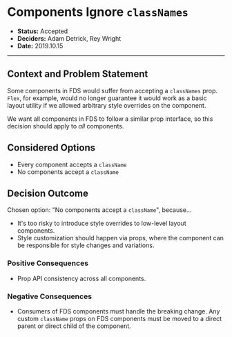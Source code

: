 # Components Ignore `classNames`

- **Status:** Accepted
- **Deciders:** Adam Detrick, Rey Wright
- **Date:** 2019.10.15

---

## Context and Problem Statement

Some components in FDS would suffer from accepting a `classNames` prop. `Flex`, for
example, would no longer guarantee it would work as a basic layout utility if we allowed
arbitrary style overrides on the component.

We want all components in FDS to follow a similar prop interface, so this decision should
apply to _all_ components.

## Considered Options

* Every component accepts a `className`
* No components accept a `className`

## Decision Outcome

Chosen option: "No components accept a `className`", because...

- It's too risky to introduce style overrides to low-level layout components.
- Style customization should happen via props, where the component can be responsible for
  style changes and variations.

### Positive Consequences <!-- optional -->

* Prop API consistency across all components.

### Negative Consequences <!-- optional -->

* Consumers of FDS components must handle the breaking change. Any custom `className`
  props on FDS components must be moved to a direct parent or direct child of the
  component.

